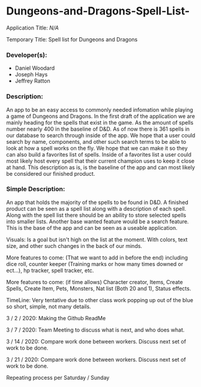 # Dungeons-and-Dragons-Spell-List-

Application Title:
*N/A*

Temporary Title:
Spell list for Dungeons and Dragons

### Developer(s):
* Daniel Woodard
* Joseph Hays
* Jeffrey Ratton

### Description: 
An app to be an easy access to commonly needed infomation while playing a game of Dungeons and Dragons.
In the first draft of the application we are mainly heading for the spells that exist in the game. As the amount of spells
number nearly 400 in the baseline of D&D. As of now there is 361 spells in our database to search through inside of the app.
We hope that a user could search by name, components, and other such search terms to be able to look at how a spell works on
the fly. We hope that we can make it so they can also build a favorites list of spells. Inside of a favorites list a user could most likely host every spell that their current champion uses to keep it close at hand. This description as is, is the baseline of the app
and can most likely be considered our finished product.

### Simple Description:
An app that holds the majority of the spells to be found in D&D. A finished product can be seen as a spell list along with a
description of each spell. Along with the spell list there should be an ability to store selected spells into smaller lists.
Another base wanted feature would be a search feature. This is the base of the app and can be seen as a useable application.

Visuals: Is a goal but isn't high on the list at the moment.
With colors, text size, and other such changes in the back of our minds.

More features to come: (That we want to add in before the end)
including dice roll, counter keeper (Training marks or how many times downed or ect...), hp tracker, spell tracker, etc. 

More features to come: (if time allows)
Character creator, Items, Create Spells, Create Item, Pets, Monsters, Nat list (Both 20 and 1), Status effects.

TimeLine: Very tentative due to other class work popping up out of the blue so short, simple, not many details.

3 / 2 / 2020: Making the Github ReadMe

3 / 7 / 2020: Team Meeting to discuss what is next, and who does what.

3 / 14 / 2020: Compare work done between workers. Discuss next set of work to be done.

3 / 21 / 2020: Compare work done between workers. Discuss next set of work to be done.

Repeating process per Saturday / Sunday
